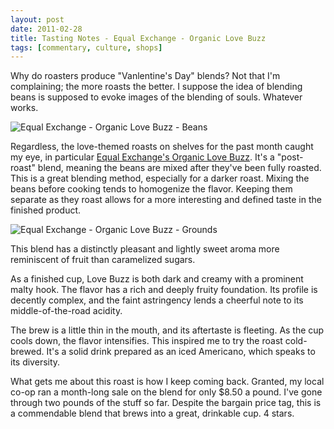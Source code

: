 ```yaml
---
layout: post
date: 2011-02-28
title: Tasting Notes - Equal Exchange - Organic Love Buzz
tags: [commentary, culture, shops]
---
```

Why do roasters produce "Vanlentine's Day" blends? Not that I'm complaining; the more roasts the better. I suppose the idea of blending beans is supposed to evoke images of the blending of souls. Whatever works.

![Equal Exchange - Organic Love Buzz - Beans][img1]

Regardless, the love-themed roasts on shelves for the past month caught my eye, in particular [Equal Exchange's Organic Love Buzz][1]. It's a "post-roast" blend, meaning the beans are mixed after they've been fully roasted. This is a great blending method, especially for a darker roast. Mixing the beans before cooking tends to homogenize the flavor. Keeping them separate as they roast allows for a more interesting and defined taste in the finished product.

![Equal Exchange - Organic Love Buzz - Grounds][img2]

This blend has a distinctly pleasant and lightly sweet aroma more reminiscent of fruit than caramelized sugars.

As a finished cup, Love Buzz is both dark and creamy with a prominent malty hook. The flavor has a rich and deeply fruity foundation. Its profile is decently complex, and the faint astringency lends a cheerful note to its middle-of-the-road acidity.

The brew is a little thin in the mouth, and its aftertaste is fleeting. As the cup cools down, the flavor intensifies. This inspired me to try the roast cold-brewed. It's a solid drink prepared as an iced Americano, which speaks to its diversity.

What gets me about this roast is how I keep coming back. Granted, my local co-op ran a month-long sale on the blend for only $8.50 a pound. I've gone through two pounds of the stuff so far. Despite the bargain price tag, this is a commendable blend that brews into a great, drinkable cup. 4 stars.

[1]: http://www.equalexchange.coop/coffee-blends#OLB
[img1]: http://coffeecomrade.com/photos/tasting_-equal-exchange_-organic-love-buzz/equal-exchange-organic-love-buzz-beans.jpg
[img2]: http://coffeecomrade.com/photos/tasting_-equal-exchange_-organic-love-buzz/equal-exchange-organic-love-buzz-grounds.jpg